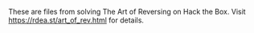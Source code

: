 These are files from solving The Art of Reversing on Hack the Box.
Visit https://rdea.st/art_of_rev.html for details.

